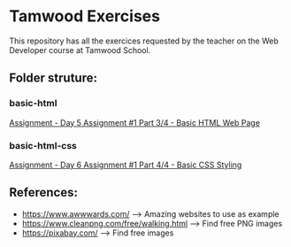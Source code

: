 # Tamwood Exercises

This repository has all the exercices requested by the teacher on the Web Developer course at Tamwood School. 

## Folder struture: 

### basic-html

[Assignment - Day 5 Assignment #1 Part 3/4 - Basic HTML Web Page](/basic-html/)

### basic-html-css

[Assignment - Day 6 Assignment #1 Part 4/4 - Basic CSS Styling](/basic-html-css/)

## References:

- https://www.awwwards.com/ --> Amazing websites to use as example
- https://www.cleanpng.com/free/walking.html --> Find free PNG images
- https://pixabay.com/ --> Find free images